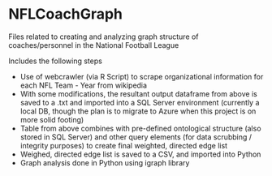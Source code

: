 # NFLCoachGraph
Files related to creating and analyzing graph structure of coaches/personnel in the National Football League

Includes the following steps
- Use of webcrawler (via R Script) to scrape organizational information for each NFL Team - Year from wikipedia
- With some modifications, the resultant output dataframe from above is saved to a .txt and imported into a SQL Server environment (currently a local DB, though the plan is to migrate to Azure when this project is on more solid footing)
- Table from above combines with pre-defined ontological structure (also stored in SQL Server) and other query elements (for data scrubbing / integrity purposes) to create final weighted, directed edge list
- Weighed, directed edge list is saved to a CSV, and imported into Python
- Graph analysis done in Python using igraph library
